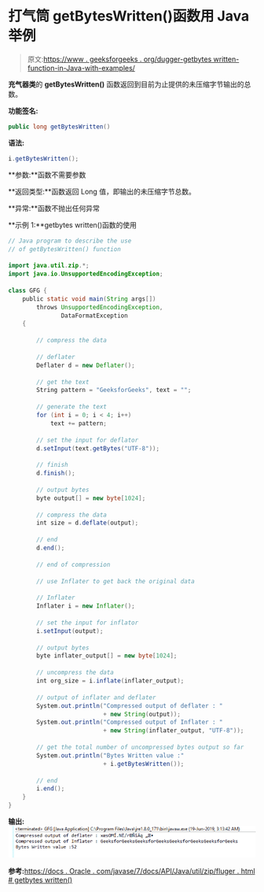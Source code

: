 # 打气筒 getBytesWritten()函数用 Java 举例

> 原文:[https://www . geeksforgeeks . org/dugger-getbytes written-function-in-Java-with-examples/](https://www.geeksforgeeks.org/inflater-getbyteswritten-function-in-java-with-examples/)

**充气器类**的 **getBytesWritten()** 函数返回到目前为止提供的未压缩字节输出的总数。

**功能签名:**

```java
public long getBytesWritten()

```

**语法:**

```java
i.getBytesWritten();

```

**参数:**函数不需要参数

**返回类型:**函数返回 Long 值，即输出的未压缩字节总数。

**异常:**函数不抛出任何异常

**示例 1:**getbytes written()函数的使用

```java
// Java program to describe the use
// of getBytesWritten() function

import java.util.zip.*;
import java.io.UnsupportedEncodingException;

class GFG {
    public static void main(String args[])
        throws UnsupportedEncodingException,
               DataFormatException
    {

        // compress the data

        // deflater
        Deflater d = new Deflater();

        // get the text
        String pattern = "GeeksforGeeks", text = "";

        // generate the text
        for (int i = 0; i < 4; i++)
            text += pattern;

        // set the input for deflator
        d.setInput(text.getBytes("UTF-8"));

        // finish
        d.finish();

        // output bytes
        byte output[] = new byte[1024];

        // compress the data
        int size = d.deflate(output);

        // end
        d.end();

        // end of compression

        // use Inflater to get back the original data

        // Inflater
        Inflater i = new Inflater();

        // set the input for inflator
        i.setInput(output);

        // output bytes
        byte inflater_output[] = new byte[1024];

        // uncompress the data
        int org_size = i.inflate(inflater_output);

        // output of inflater and deflater
        System.out.println("Compressed output of deflater : "
                           + new String(output));
        System.out.println("Compressed output of Inflater : "
                           + new String(inflater_output, "UTF-8"));

        // get the total number of uncompressed bytes output so far
        System.out.println("Bytes Written value :"
                           + i.getBytesWritten());

        // end
        i.end();
    }
}
```

**输出:**
![](img/20c4b1b2bd10c88c149a1c788a1a691e.png)

**参考:**[https://docs . Oracle . com/javase/7/docs/API/Java/util/zip/fluger . html # getbytes written()](https://docs.oracle.com/javase/7/docs/api/java/util/zip/Inflater.html#getBytesWritten())